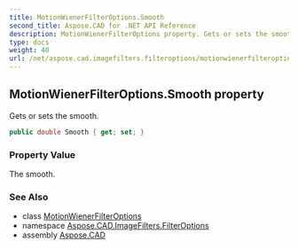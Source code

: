 ```yaml
---
title: MotionWienerFilterOptions.Smooth
second_title: Aspose.CAD for .NET API Reference
description: MotionWienerFilterOptions property. Gets or sets the smooth
type: docs
weight: 40
url: /net/aspose.cad.imagefilters.filteroptions/motionwienerfilteroptions/smooth/
---
```

## MotionWienerFilterOptions.Smooth property

Gets or sets the smooth.

```csharp
public double Smooth { get; set; }
```

### Property Value

The smooth.

### See Also

* class [MotionWienerFilterOptions](../)
* namespace [Aspose.CAD.ImageFilters.FilterOptions](../../motionwienerfilteroptions/)
* assembly [Aspose.CAD](../../../)


